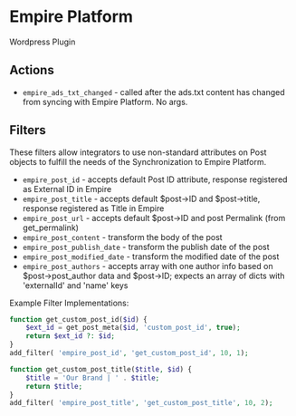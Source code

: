 # Empire Platform
Wordpress Plugin

## Actions
* `empire_ads_txt_changed` - called after the ads.txt content has changed from syncing with Empire Platform. No args.
  
## Filters
These filters allow integrators to use non-standard attributes on Post objects to fulfill the needs
of the Synchronization to Empire Platform.

* `empire_post_id` - accepts default Post ID attribute, response registered as External ID in Empire
* `empire_post_title` - accepts default $post->ID and $post->title, response registered as Title in Empire
* `empire_post_url` - accepts default $post->ID and post Permalink (from get_permalink)
* `empire_post_content` - transform the body of the post
* `empire_post_publish_date` - transform the publish date of the post
* `empire_post_modified_date` - transform the modified date of the post
* `empire_post_authors` - accepts array with one author info based on $post->post_author data and $post->ID; expects an array of dicts with 'externalId' and 'name' keys

Example Filter Implementations:
```php
function get_custom_post_id($id) {
    $ext_id = get_post_meta($id, 'custom_post_id', true);
    return $ext_id ?: $id;
}
add_filter( 'empire_post_id', 'get_custom_post_id', 10, 1);
```

```php
function get_custom_post_title($title, $id) {
    $title = 'Our Brand | ' . $title;
    return $title;
}
add_filter( 'empire_post_title', 'get_custom_post_title', 10, 2);
```
